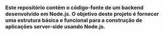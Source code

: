 ### Este repositório contém o código-fonte de um backend desenvolvido em Node.js. O objetivo deste projeto é fornecer uma estrutura básica e funcional para a construção de aplicações server-side usando Node.js.

